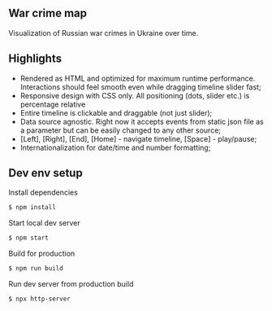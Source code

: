 ## War crime map

Visualization of Russian war crimes in Ukraine over time.

## Highlights

- Rendered as HTML and optimized for maximum runtime performance. Interactions should feel smooth even while dragging timeline slider fast;
- Responsive design with CSS only. All positioning (dots, slider etc.) is percentage relative
- Entire timeline is clickable and draggable (not just slider);
- Data source agnostic. Right now it accepts events from static json file as a parameter but can be easily changed to any other source;
- [Left], [Right], [End], [Home] - navigate timeline, [Space] - play/pause;
- Internationalization for date/time and number formatting;

## Dev env setup

Install dependencies
```bash
$ npm install
```

Start local dev server
```bash
$ npm start
```

Build for production
```bash
$ npm run build
```

Run dev server from production build
```bash
$ npx http-server
```
